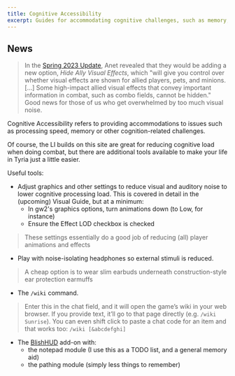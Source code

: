```yaml
---
title: Cognitive Accessibility
excerpt: Guides for accommodating cognitive challenges, such as memory, processing speed, etc
---
```


## News
> In the [Spring 2023 Update](https://www.guildwars2.com/en/news/studio-update-spring-2023/), Anet revealed that they would be adding a new option, _Hide Ally Visual Effects_, which "will give you control over whether visual effects are shown for allied players, pets, and minions. [...] Some high-impact allied visual effects that convey important information in combat, such as combo fields, cannot be hidden." Good news for those of us who get overwhelmed by too much visual noise.

Cognitive Accessibility refers to providing accommodations to issues such as processing speed, memory or other cognition-related challenges.

Of course, the LI builds on this site are great for reducing cognitive load when doing combat, but there are additional tools available to make your life in Tyria just a little easier.

Useful tools:

- Adjust graphics and other settings to reduce visual and auditory noise to lower cognitive processing load. This is covered in detail in the (upcoming) Visual Guide, but at a minimum:
  - In gw2's graphics options, turn animations down (to Low, for instance)
  - Ensure the Effect LOD checkbox is checked
> These settings essentially do a good job of reducing (all) player animations and effects

- Play with noise-isolating headphones so external stimuli is reduced.
> A cheap option is to wear slim earbuds underneath construction-style ear protection earmuffs

- The `/wiki` command.
> Enter this in the chat field, and it will open the game’s wiki in your web browser. If you provide text, it’ll go to that page directly (e.g. `/wiki Sunrise`). You can even shift click to paste a chat code for an item and that works too: `/wiki [&abcdefghi]`

- The [BlishHUD](https://blishhud.com) add-on with:
  - the notepad module (I use this as a TODO list, and a general memory aid)
  - the pathing module (simply less things to remember)

